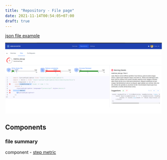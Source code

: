 ```yaml
---
title: "Repository - File page"
date: 2021-11-14T00:54:05+07:00
draft: true
---
```


[json file example](/json/file-detail.json "example file")

![page screenshot](/screenshots/page-repository-file.png "screenshot")

## Components

### file summary

component - [step metric](/compoments/step-metric)
